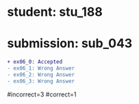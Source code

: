 # student: stu_188
# submission: sub_043

```diff
+ ex06_0: Accepted
- ex06_1: Wrong Answer
- ex06_2: Wrong Answer
- ex06_3: Wrong Answer
```
#incorrect=3
#correct=1
